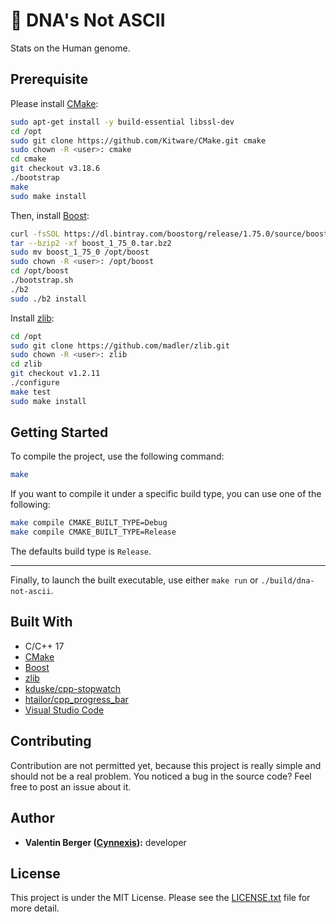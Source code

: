 # 🧬 DNA's Not ASCII

Stats on the Human genome.

## Prerequisite

Please install [CMake][cmake]:

```bash
sudo apt-get install -y build-essential libssl-dev
cd /opt
sudo git clone https://github.com/Kitware/CMake.git cmake
sudo chown -R <user>: cmake
cd cmake
git checkout v3.18.6
./bootstrap
make
sudo make install
```

Then, install [Boost][boost]:

```bash
curl -fsSOL https://dl.bintray.com/boostorg/release/1.75.0/source/boost_1_75_0.tar.bz2
tar --bzip2 -xf boost_1_75_0.tar.bz2
sudo mv boost_1_75_0 /opt/boost
sudo chown -R <user>: /opt/boost
cd /opt/boost
./bootstrap.sh
./b2
sudo ./b2 install
```

Install [zlib][zlib]:

```bash
cd /opt
sudo git clone https://github.com/madler/zlib.git
sudo chown -R <user>: zlib
cd zlib
git checkout v1.2.11
./configure
make test
sudo make install
```

## Getting Started

To compile the project, use the following command:

```bash
make
```

If you want to compile it under a specific build type, you can use one of the following:

```bash
make compile CMAKE_BUILT_TYPE=Debug
make compile CMAKE_BUILT_TYPE=Release
```

The defaults build type is `Release`.

---

Finally, to launch the built executable, use either `make run` or `./build/dna-not-ascii`.


## Built With

* C/C++ 17
* [CMake][cmake]
* [Boost][boost]
* [zlib][zlib]
* [kduske/cpp-stopwatch][kduske-cpp-stopwatch]
* [htailor/cpp_progress_bar][htailor-cpp_progress_bar]
* [Visual Studio Code][vscode]

## Contributing

Contribution are not permitted yet, because this project is
really simple and should not be a real problem. You noticed a bug
in the source code? Feel free to post an issue
about it.

## Author

* **Valentin Berger ([Cynnexis](https://github.com/Cynnexis)):** developer

## License

This project is under the MIT License.
Please see the [LICENSE.txt](https://github.com/Cynnexis/dna-not-ascii/blob/master/LICENSE.txt)
file for more detail.

[cmake]: https://cmake.org/install/
[boost]: https://www.boost.org/
[zlib]: http://zlib.net/
[kduske-cpp-stopwatch]: https://github.com/kduske/cpp-stopwatch
[htailor-cpp_progress_bar]: https://github.com/htailor/cpp_progress_bar
[vscode]: https://code.visualstudio.com/
